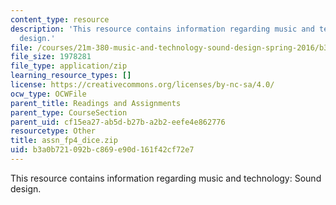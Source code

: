 ```yaml
---
content_type: resource
description: 'This resource contains information regarding music and technology: Sound
  design.'
file: /courses/21m-380-music-and-technology-sound-design-spring-2016/b3a0b721092bc869e90d161f42cf72e7_assn_fp4_dice.zip
file_size: 1978281
file_type: application/zip
learning_resource_types: []
license: https://creativecommons.org/licenses/by-nc-sa/4.0/
ocw_type: OCWFile
parent_title: Readings and Assignments
parent_type: CourseSection
parent_uid: cf15ea27-ab5d-b27b-a2b2-eefe4e862776
resourcetype: Other
title: assn_fp4_dice.zip
uid: b3a0b721-092b-c869-e90d-161f42cf72e7
---
```

This resource contains information regarding music and technology: Sound design.